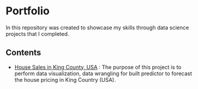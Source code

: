 # Portfolio
In this repository was created to showcase my skills through data science projects that I completed.

## Contents
* <a href="https://github.com/DEADBEAT1CUSTOMERS/Siwarkon_Portfolio/blob/b7bb6d556f7db408eb883ec0e0f8856478ac81a1/House%20Sales%20in%20King%20County,%20USA/House_sales_prediction_model_in_King_Country,(USA).ipynb">House Sales in King County, USA</a>
: The purpose of this project is to perform data visualization, data wrangling for built predictor to forecast the house pricing in King Country (USA). 
